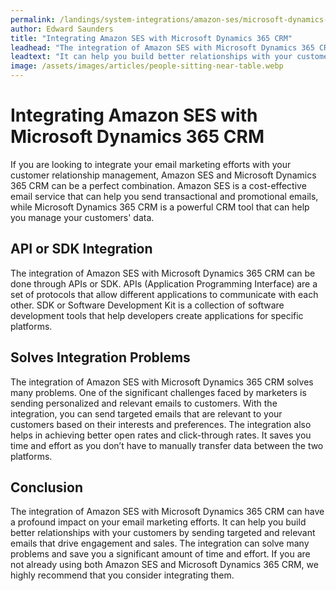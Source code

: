 ```yaml
---
permalink: /landings/system-integrations/amazon-ses/microsoft-dynamics-365-crm
author: Edward Saunders
title: "Integrating Amazon SES with Microsoft Dynamics 365 CRM"
leadhead: "The integration of Amazon SES with Microsoft Dynamics 365 CRM can have a profound impact on your email marketing efforts"
leadtext: "It can help you build better relationships with your customers by sending targeted and relevant emails that drive engagement and sales. The integration can solve many problems and save you a significant amount of time and effort. If you are not already using both Amazon SES and Microsoft Dynamics 365 CRM, we highly recommend that you consider integrating them."
image: /assets/images/articles/people-sitting-near-table.webp
---
```

<div class="arttext">    <h1>Integrating Amazon SES with Microsoft Dynamics 365 CRM</h1>
    <p>If you are looking to integrate your email marketing efforts with your customer relationship management, Amazon SES and Microsoft Dynamics 365 CRM can be a perfect combination. Amazon SES is a cost-effective email service that can help you send transactional and promotional emails, while Microsoft Dynamics 365 CRM is a powerful CRM tool that can help you manage your customers' data.</p>
    <h2>API or SDK Integration</h2>
    <p>The integration of Amazon SES with Microsoft Dynamics 365 CRM can be done through APIs or SDK. APIs (Application Programming Interface) are a set of protocols that allow different applications to communicate with each other. SDK or Software Development Kit is a collection of software development tools that help developers create applications for specific platforms.</p>
    <h2>Solves Integration Problems</h2>
    <p>The integration of Amazon SES with Microsoft Dynamics 365 CRM solves many problems. One of the significant challenges faced by marketers is sending personalized and relevant emails to customers. With the integration, you can send targeted emails that are relevant to your customers based on their interests and preferences. The integration also helps in achieving better open rates and click-through rates. It saves you time and effort as you don’t have to manually transfer data between the two platforms. </p>
    <h2>Conclusion</h2>
    <p>The integration of Amazon SES with Microsoft Dynamics 365 CRM can have a profound impact on your email marketing efforts. It can help you build better relationships with your customers by sending targeted and relevant emails that drive engagement and sales. The integration can solve many problems and save you a significant amount of time and effort. If you are not already using both Amazon SES and Microsoft Dynamics 365 CRM, we highly recommend that you consider integrating them. </p>
</div>
